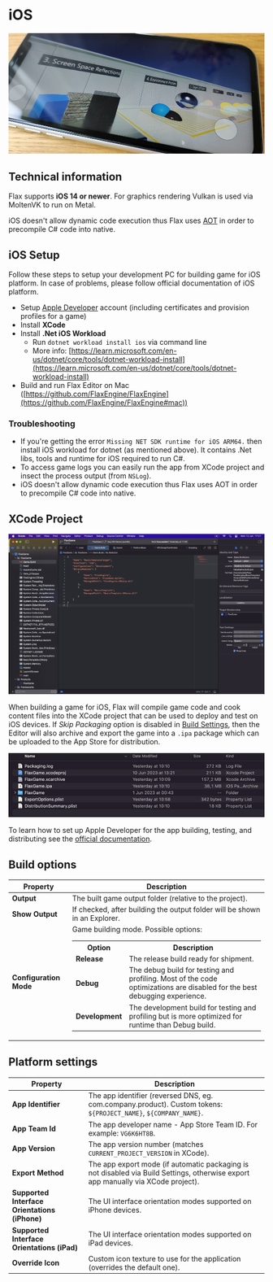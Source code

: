 # iOS

![iOS](media/iOS.jpg)

## Technical information

Flax supports **iOS 14 or newer**. For graphics rendering Vulkan is used via MoltenVK to run on Metal.

iOS doesn't allow dynamic code execution thus Flax uses [AOT](../scripting/restrictions.md) in order to precompile C# code into native.

## iOS Setup

Follow these steps to setup your development PC for building game for iOS platform. In case of problems, please follow official documentation of iOS platform.

* Setup [Apple Developer](https://developer.apple.com/) account (including certificates and provision profiles for a game)
* Install **XCode**
* Install **.Net iOS Workload**
  * Run `dotnet workload install ios` via command line
  * More info: [https://learn.microsoft.com/en-us/dotnet/core/tools/dotnet-workload-install](https://learn.microsoft.com/en-us/dotnet/core/tools/dotnet-workload-install)
* Build and run Flax Editor on Mac ([https://github.com/FlaxEngine/FlaxEngine](https://github.com/FlaxEngine/FlaxEngine#mac))

### Troubleshooting

* If you're getting the error `Missing NET SDK runtime for iOS ARM64.` then install iOS workload for dotnet (as mentioned above). It contains .Net libs, tools and runtime for iOS required to run C#.
* To access game logs you can easily run the app from XCode project and insect the process output (from `NSLog`).
* iOS doesn't allow dynamic code execution thus Flax uses AOT in order to precompile C# code into native.

## XCode Project

![XCode Project Flax](media/xcode-project.png)

When building a game for iOS, Flax will compile game code and cook content files into the XCode project that can be used to deploy and test on iOS devices. If *Skip Packaging* option is disabled in [Build Settings](../editor/game-settings/build-settings.md), then the Editor will also archive and export the game into a `.ipa` package which can be uploaded to the App Store for distribution.

![XCode Output Build Files](media/xcode-files.png)

To learn how to set up Apple Developer for the app building, testing, and distributing see the [official documentation](https://developer.apple.com/documentation/).

## Build options

| Property | Description |
|--------|--------|
| **Output** | The built game output folder (relative to the project). |
| **Show Output** | If checked, after building the output folder will be shown in an Explorer. |
| **Configuration Mode** | Game building mode. Possible options: <table><tbody><tr><th>Option</th><th>Description</th></tr><tr><td>**Release**</td><td>The release build ready for shipment.</td></tr><tr><td>**Debug**</td><td>The debug build for testing and profiling. Most of the code optimizations are disabled for the best debugging experience.</td></tr><tr><td>**Development**</td><td>The development build for testing and profiling but is more optimized for runtime than Debug build.</td></tr></tbody></table>|

## Platform settings

| Property | Description |
|--------|--------|
| **App Identifier** | The app identifier (reversed DNS, eg. com.company.product). Custom tokens: `${PROJECT_NAME}`, `${COMPANY_NAME}`. |
| **App Team Id** | The app developer name - App Store Team ID. For example: `VG6K6HT8B`. |
| **App Version** | The app version number (matches `CURRENT_PROJECT_VERSION` in XCode). |
| **Export Method** | The app export mode (if automatic packaging is not disabled via Build Settings, otherwise export app manually via XCode project). |
| **Supported Interface Orientations (iPhone)** | The UI interface orientation modes supported on iPhone devices. |
| **Supported Interface Orientations (iPad)** | The UI interface orientation modes supported on iPad devices. |
| **Override Icon** | Custom icon texture to use for the application (overrides the default one). |
